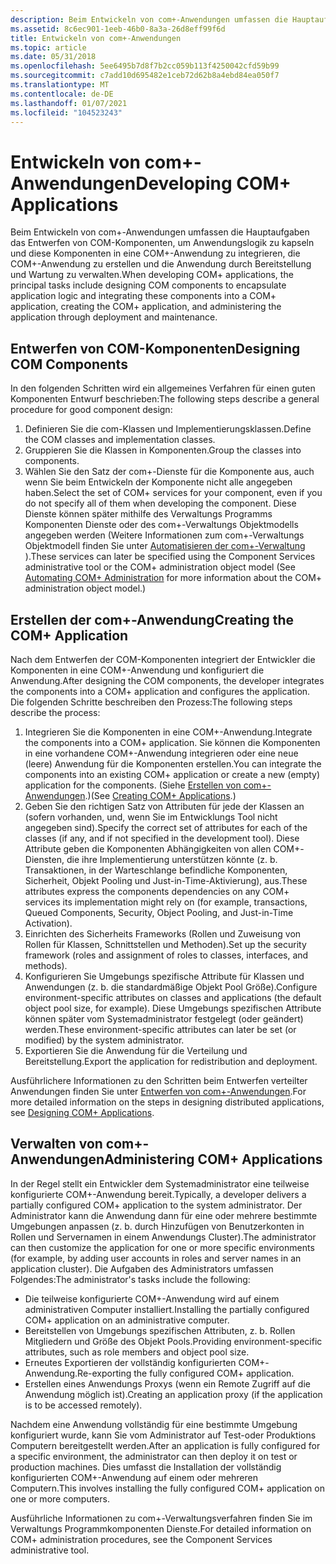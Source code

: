 ```yaml
---
description: Beim Entwickeln von com+-Anwendungen umfassen die Hauptaufgaben das Entwerfen von COM-Komponenten, um Anwendungslogik zu kapseln und diese Komponenten in eine COM+-Anwendung zu integrieren, die COM+-Anwendung zu erstellen und die Anwendung durch Bereitstellung und Wartung zu verwalten.
ms.assetid: 8c6ec901-1eeb-46b0-8a3a-26d8eff99f6d
title: Entwickeln von com+-Anwendungen
ms.topic: article
ms.date: 05/31/2018
ms.openlocfilehash: 5ee6495b7d8f7b2cc059b113f4250042cfd59b99
ms.sourcegitcommit: c7add10d695482e1ceb72d62b8a4ebd84ea050f7
ms.translationtype: MT
ms.contentlocale: de-DE
ms.lasthandoff: 01/07/2021
ms.locfileid: "104523243"
---
```

# <a name="developing-com-applications"></a><span data-ttu-id="63b51-103">Entwickeln von com+-Anwendungen</span><span class="sxs-lookup"><span data-stu-id="63b51-103">Developing COM+ Applications</span></span>

<span data-ttu-id="63b51-104">Beim Entwickeln von com+-Anwendungen umfassen die Hauptaufgaben das Entwerfen von COM-Komponenten, um Anwendungslogik zu kapseln und diese Komponenten in eine COM+-Anwendung zu integrieren, die COM+-Anwendung zu erstellen und die Anwendung durch Bereitstellung und Wartung zu verwalten.</span><span class="sxs-lookup"><span data-stu-id="63b51-104">When developing COM+ applications, the principal tasks include designing COM components to encapsulate application logic and integrating these components into a COM+ application, creating the COM+ application, and administering the application through deployment and maintenance.</span></span>

## <a name="designing-com-components"></a><span data-ttu-id="63b51-105">Entwerfen von COM-Komponenten</span><span class="sxs-lookup"><span data-stu-id="63b51-105">Designing COM Components</span></span>

<span data-ttu-id="63b51-106">In den folgenden Schritten wird ein allgemeines Verfahren für einen guten Komponenten Entwurf beschrieben:</span><span class="sxs-lookup"><span data-stu-id="63b51-106">The following steps describe a general procedure for good component design:</span></span>

1.  <span data-ttu-id="63b51-107">Definieren Sie die com-Klassen und Implementierungsklassen.</span><span class="sxs-lookup"><span data-stu-id="63b51-107">Define the COM classes and implementation classes.</span></span>
2.  <span data-ttu-id="63b51-108">Gruppieren Sie die Klassen in Komponenten.</span><span class="sxs-lookup"><span data-stu-id="63b51-108">Group the classes into components.</span></span>
3.  <span data-ttu-id="63b51-109">Wählen Sie den Satz der com+-Dienste für die Komponente aus, auch wenn Sie beim Entwickeln der Komponente nicht alle angegeben haben.</span><span class="sxs-lookup"><span data-stu-id="63b51-109">Select the set of COM+ services for your component, even if you do not specify all of them when developing the component.</span></span> <span data-ttu-id="63b51-110">Diese Dienste können später mithilfe des Verwaltungs Programms Komponenten Dienste oder des com+-Verwaltungs Objektmodells angegeben werden (Weitere Informationen zum com+-Verwaltungs Objektmodell finden Sie unter [Automatisieren der com+-Verwaltung](automating-com--administration.md) ).</span><span class="sxs-lookup"><span data-stu-id="63b51-110">These services can later be specified using the Component Services administrative tool or the COM+ administration object model (See [Automating COM+ Administration](automating-com--administration.md) for more information about the COM+ administration object model.)</span></span>

## <a name="creating-the-com-application"></a><span data-ttu-id="63b51-111">Erstellen der com+-Anwendung</span><span class="sxs-lookup"><span data-stu-id="63b51-111">Creating the COM+ Application</span></span>

<span data-ttu-id="63b51-112">Nach dem Entwerfen der COM-Komponenten integriert der Entwickler die Komponenten in eine COM+-Anwendung und konfiguriert die Anwendung.</span><span class="sxs-lookup"><span data-stu-id="63b51-112">After designing the COM components, the developer integrates the components into a COM+ application and configures the application.</span></span> <span data-ttu-id="63b51-113">Die folgenden Schritte beschreiben den Prozess:</span><span class="sxs-lookup"><span data-stu-id="63b51-113">The following steps describe the process:</span></span>

1.  <span data-ttu-id="63b51-114">Integrieren Sie die Komponenten in eine COM+-Anwendung.</span><span class="sxs-lookup"><span data-stu-id="63b51-114">Integrate the components into a COM+ application.</span></span> <span data-ttu-id="63b51-115">Sie können die Komponenten in eine vorhandene COM+-Anwendung integrieren oder eine neue (leere) Anwendung für die Komponenten erstellen.</span><span class="sxs-lookup"><span data-stu-id="63b51-115">You can integrate the components into an existing COM+ application or create a new (empty) application for the components.</span></span> <span data-ttu-id="63b51-116">(Siehe [Erstellen von com+-Anwendungen](creating-com--applications.md).)</span><span class="sxs-lookup"><span data-stu-id="63b51-116">(See [Creating COM+ Applications](creating-com--applications.md).)</span></span>
2.  <span data-ttu-id="63b51-117">Geben Sie den richtigen Satz von Attributen für jede der Klassen an (sofern vorhanden, und, wenn Sie im Entwicklungs Tool nicht angegeben sind).</span><span class="sxs-lookup"><span data-stu-id="63b51-117">Specify the correct set of attributes for each of the classes (if any, and if not specified in the development tool).</span></span> <span data-ttu-id="63b51-118">Diese Attribute geben die Komponenten Abhängigkeiten von allen COM+-Diensten, die ihre Implementierung unterstützen könnte (z. b. Transaktionen, in der Warteschlange befindliche Komponenten, Sicherheit, Objekt Pooling und Just-in-Time-Aktivierung), aus.</span><span class="sxs-lookup"><span data-stu-id="63b51-118">These attributes express the components dependencies on any COM+ services its implementation might rely on (for example, transactions, Queued Components, Security, Object Pooling, and Just-in-Time Activation).</span></span>
3.  <span data-ttu-id="63b51-119">Einrichten des Sicherheits Frameworks (Rollen und Zuweisung von Rollen für Klassen, Schnittstellen und Methoden).</span><span class="sxs-lookup"><span data-stu-id="63b51-119">Set up the security framework (roles and assignment of roles to classes, interfaces, and methods).</span></span>
4.  <span data-ttu-id="63b51-120">Konfigurieren Sie Umgebungs spezifische Attribute für Klassen und Anwendungen (z. b. die standardmäßige Objekt Pool Größe).</span><span class="sxs-lookup"><span data-stu-id="63b51-120">Configure environment-specific attributes on classes and applications (the default object pool size, for example).</span></span> <span data-ttu-id="63b51-121">Diese Umgebungs spezifischen Attribute können später vom Systemadministrator festgelegt (oder geändert) werden.</span><span class="sxs-lookup"><span data-stu-id="63b51-121">These environment-specific attributes can later be set (or modified) by the system administrator.</span></span>
5.  <span data-ttu-id="63b51-122">Exportieren Sie die Anwendung für die Verteilung und Bereitstellung.</span><span class="sxs-lookup"><span data-stu-id="63b51-122">Export the application for redistribution and deployment.</span></span>

<span data-ttu-id="63b51-123">Ausführlichere Informationen zu den Schritten beim Entwerfen verteilter Anwendungen finden Sie unter [Entwerfen von com+-Anwendungen](designing-com--applications.md).</span><span class="sxs-lookup"><span data-stu-id="63b51-123">For more detailed information on the steps in designing distributed applications, see [Designing COM+ Applications](designing-com--applications.md).</span></span>

## <a name="administering-com-applications"></a><span data-ttu-id="63b51-124">Verwalten von com+-Anwendungen</span><span class="sxs-lookup"><span data-stu-id="63b51-124">Administering COM+ Applications</span></span>

<span data-ttu-id="63b51-125">In der Regel stellt ein Entwickler dem Systemadministrator eine teilweise konfigurierte COM+-Anwendung bereit.</span><span class="sxs-lookup"><span data-stu-id="63b51-125">Typically, a developer delivers a partially configured COM+ application to the system administrator.</span></span> <span data-ttu-id="63b51-126">Der Administrator kann die Anwendung dann für eine oder mehrere bestimmte Umgebungen anpassen (z. b. durch Hinzufügen von Benutzerkonten in Rollen und Servernamen in einem Anwendungs Cluster).</span><span class="sxs-lookup"><span data-stu-id="63b51-126">The administrator can then customize the application for one or more specific environments (for example, by adding user accounts in roles and server names in an application cluster).</span></span> <span data-ttu-id="63b51-127">Die Aufgaben des Administrators umfassen Folgendes:</span><span class="sxs-lookup"><span data-stu-id="63b51-127">The administrator's tasks include the following:</span></span>

-   <span data-ttu-id="63b51-128">Die teilweise konfigurierte COM+-Anwendung wird auf einem administrativen Computer installiert.</span><span class="sxs-lookup"><span data-stu-id="63b51-128">Installing the partially configured COM+ application on an administrative computer.</span></span>
-   <span data-ttu-id="63b51-129">Bereitstellen von Umgebungs spezifischen Attributen, z. b. Rollen Mitgliedern und Größe des Objekt Pools.</span><span class="sxs-lookup"><span data-stu-id="63b51-129">Providing environment-specific attributes, such as role members and object pool size.</span></span>
-   <span data-ttu-id="63b51-130">Erneutes Exportieren der vollständig konfigurierten COM+-Anwendung.</span><span class="sxs-lookup"><span data-stu-id="63b51-130">Re-exporting the fully configured COM+ application.</span></span>
-   <span data-ttu-id="63b51-131">Erstellen eines Anwendungs Proxys (wenn ein Remote Zugriff auf die Anwendung möglich ist).</span><span class="sxs-lookup"><span data-stu-id="63b51-131">Creating an application proxy (if the application is to be accessed remotely).</span></span>

<span data-ttu-id="63b51-132">Nachdem eine Anwendung vollständig für eine bestimmte Umgebung konfiguriert wurde, kann Sie vom Administrator auf Test-oder Produktions Computern bereitgestellt werden.</span><span class="sxs-lookup"><span data-stu-id="63b51-132">After an application is fully configured for a specific environment, the administrator can then deploy it on test or production machines.</span></span> <span data-ttu-id="63b51-133">Dies umfasst die Installation der vollständig konfigurierten COM+-Anwendung auf einem oder mehreren Computern.</span><span class="sxs-lookup"><span data-stu-id="63b51-133">This involves installing the fully configured COM+ application on one or more computers.</span></span>

<span data-ttu-id="63b51-134">Ausführliche Informationen zu com+-Verwaltungsverfahren finden Sie im Verwaltungs Programmkomponenten Dienste.</span><span class="sxs-lookup"><span data-stu-id="63b51-134">For detailed information on COM+ administration procedures, see the Component Services administrative tool.</span></span>

 

 



